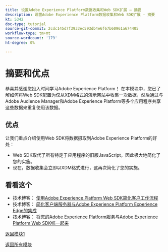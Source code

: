 ```yaml
---
title: 设置Adobe Experience Platform数据收集和Web SDK扩展 — 摘要
description: 设置Adobe Experience Platform数据收集和Web SDK扩展 — 摘要
kt: 5342
doc-type: tutorial
source-git-commit: 2cdc145d7f3933ec593db4e6f67b60961a674405
workflow-type: tm+mt
source-wordcount: '179'
ht-degree: 0%

---
```


# 摘要和优点

恭喜并感谢您投入时间学习Adobe Experience Platform！
在本模块中，您已了解如何将Web SDK配置为仅从XDM格式的演示网站中收集一次数据，然后通过与Adobe Audience Manager和Adobe Experience Platform等多个应用程序共享这些数据来重复使用该数据。

## 优点

让我们重点介绍使用Web SDK将数据摄取到Adobe Experience Platform的好处：

- Web SDK取代了所有特定于应用程序的旧版JavaScript，因此极大地简化了您的实施。
- 现在，数据收集会立即以XDM格式进行，这再次简化了您的实施。

## 看看这个

- 技术博客： [使用Adobe Experience Platform Web SDK简化客户工作流程](https://medium.com/adobetech/simplifying-customer-workflows-with-adobe-experience-platform-web-sdk-4e54fe134f4a)
- 技术博客： [简化客户端服务器与Adobe Experience Platform Experience Edge的集成](https://medium.com/adobetech/streamlining-client-server-integrations-with-adobe-experience-platform-experience-edge-1caaef887172)
- 技术博客： [将您的Adobe Experience Platform服务与Adobe Experience Platform Web SDK统一起来](https://medium.com/adobetech/unify-your-adobe-experience-platform-services-with-adobe-experience-platform-web-sdk-75cf6851a9fc)

[返回模块1](./data-ingestion-launch-web-sdk.md)

[返回所有模块](../../../overview.md)
